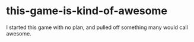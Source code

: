 # this-game-is-kind-of-awesome
I started this game with no plan, and pulled off something many would call awesome.
